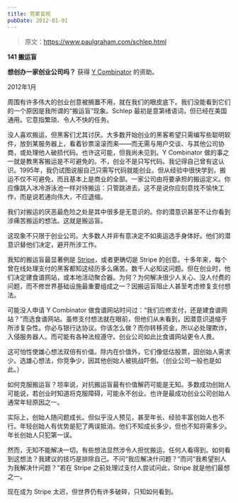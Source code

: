 ```yaml
---
title: 劳累盲视
pubDate: 2012-01-01
---
```


> 原文：https://www.paulgraham.com/schlep.html 

            
**141 搬运盲**

**想创办一家创业公司吗？** 获得 [Y Combinator](http://ycombinator.com/apply.html) 的资助。

2012年1月

周围有许多伟大的创业创意被搁置不用，就在我们的眼皮底下。我们没能看到它们的一个原因是我所谓的“搬运盲”现象。Schlep 最初是意第绪语词，但已经在美国通用。它意指繁琐、令人不快的任务。

没人喜欢搬运，但黑客们尤其讨厌。大多数开始创业的黑客希望只需编写些聪明软件，放到某服务器上，看着钞票滚滚而来——而无需与用户交谈、与其他公司协商，或处理他人破损代码。也许这可能，但我尚未见到。Y Combinator 做的事之一就是教黑客搬运是不可避免的。不，创业不是只写代码。我记得自己曾有这认识。1995年，我仍试图说服自己只需写代码就能创业。但从经验中很快学到，搬运不仅不可避免，而且基本上是商业的全部。一家公司由将要承担的搬运定义。你应像跳入冰冷游泳池一样对待搬运：只管跳进去。这不是说你应刻意找不愉快工作，而是说若通向伟大，不应退缩。

我们对搬运的厌恶最危险之处是其中很多是无意识的。你的潜意识甚至不让你看到涉痛苦搬运的想法。这就是搬运盲。

这现象不只限于创业公司。大多数人并非有意决定不如奥运选手身体好。他们的潜意识替他们决定，避开所涉工作。

我知的搬运盲最显著例是 [Stripe](http://stripe.com)，或者更确切是 Stripe 的创意。十多年来，每个曾在线处理支付的黑客都知这经历多么痛苦。数千人必知这问题。但在创业时，他们决定建食谱网站，或本地活动聚合器。为何？为何解决很少人关心、没人付费的问题，而不修世界基础设施最重要组成之一？因搬运盲阻止人甚至考虑修复支付想法。

可能没人申请 Y Combinator 做食谱网站时问过：“我们应修支付，还是建食谱网站？”而选食谱网站。虽修支付想法就在眼前，但他们从未看到，因潜意识退缩于所涉复杂性。你必与银行达协议。你该怎么做？而你转移资金，所以必处理欺诈，入侵服务器人。而可能有各种法规遵守。创业公司如此比食谱网站更令人畏。

这可怕性使雄心想法双倍有价值。除内在价值外，它们像低估股票，因创始人需求少。选雄心想法，你竞争少，因其他创始人被挑战吓倒。（创业公司一般也是如此。）

如何克服搬运盲？坦率说，对抗搬运盲最有价值解药可能是无知。多数成功创始人可能说，若创业时知道将克服障碍，可能永不创业。也许是最成功创业公司创始人通常年轻原因之一。

实际上，创始人随问题成长。但似乎没人预见，甚至年长、经验丰富创始人也不行。年轻创始人有优势是犯了两误抵消。他们不知成长多少，但也不知将需多少。年长创始人只犯第一误。

然而，无知不能解决一切。有些想法显然涉令人担忧搬运，任何人看得到。如何看到这想法？我建议的技巧是排除自己。不问“我应解决什问题？”而问“我希望别人为我解决什问题？”若在 Stripe 之前处理过支付人尝试问此，Stripe 就是他们最想之一。

现在成为 Stripe 太迟，但世界仍有许多破碎，只知如何看到。
